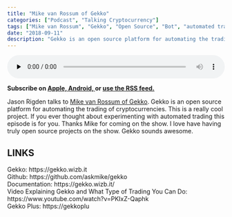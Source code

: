 ```yaml
---
title: "Mike van Rossum of Gekko"
categories: ["Podcast", "Talking Cryptocurrency"]
tags: ["Mike van Rossum", "Gekko", "Open Source", "Bot", "automated trading", "node.js"]
date: "2018-09-11"
description: "Gekko is an open source platform for automating the trading of cryptocurrencies. This is a really cool project. If you ever thought about experimenting with automated trading this episode is for you."
---
```

<p>
<audio controls="" preload="none" style="width:100%;">
  <source src="http://traffic.libsyn.com/talkingcryptocurrency/TalkingCryptocurrency_045.mp3" type="audio/mpeg">
Your browser does not support the audio element.
</audio>
</p>


<p>
<strong>
Subscribe on 
        <a href="https://itunes.apple.com/us/podcast/talking-cryptocurrency/id1388099603?mt=2app=podcast">
            Apple,
        </a>
        <a href="https://www.google.com/podcasts?feed=aHR0cDovL3RhbGtpbmdjcnlwdG9jdXJyZW5jeS5saWJzeW4uY29tL3Jzcw%3D%3D">
          Android,
        </a>
        or
        <a href="http://talkingcryptocurrency.libsyn.com/rss">
          use the RSS feed.
         </a>
</strong>
</p>
	
	
	
Jason Rigden talks to <a href="https://gekko.wizb.it">Mike van Rossum of Gekko</a>. Gekko is an open source platform for automating the trading of cryptocurrencies. This is a really cool project. If you ever thought about experimenting with automated trading this episode is for you. Thanks Mike for coming on the show. I love have having truly open source projects on the show. Gekko sounds awesome.


<h2>LINKS</h2>
Gekko: https://gekko.wizb.it<br>
Github: https://github.com/askmike/gekko<br>
Documentation: https://gekko.wizb.it/<br>
Video Explaining Gekko and What Type of Trading You Can Do: https://www.youtube.com/watch?v=PKIxZ-Qaphk<br>
Gekko Plus: https://gekkoplu<br>

